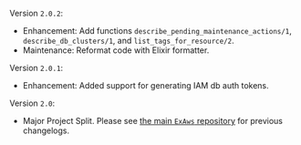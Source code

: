 Version `2.0.2`:

- Enhancement: Add functions `describe_pending_maintenance_actions/1`, `describe_db_clusters/1`, and `list_tags_for_resource/2`.
- Maintenance: Reformat code with Elixir formatter.

Version `2.0.1`:

- Enhancement: Added support for generating IAM db auth tokens.

Version `2.0`:

- Major Project Split. Please see [the main `ExAws` repository](https://github.com/ex-aws/ex_aws_rds) for previous changelogs.
